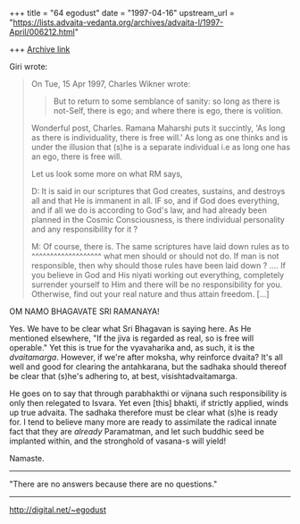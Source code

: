 +++
title = "64 egodust"
date = "1997-04-16"
upstream_url = "https://lists.advaita-vedanta.org/archives/advaita-l/1997-April/006212.html"

+++
[Archive link](https://lists.advaita-vedanta.org/archives/advaita-l/1997-April/006212.html)

Giri wrote:
> On Tue, 15 Apr 1997, Charles Wikner wrote:
>
> > But to return to some semblance of sanity: so long as there is
> > not-Self, there is ego; and where there is ego, there is volition.
>
> Wonderful post, Charles. Ramana Maharshi puts it succintly,
> 'As long as there is individuality, there is free will.' As long as one
> thinks and is under the illusion that (s)he is a separate individual i.e as
> long one has an ego, there is free will.
>
> Let us look some more on what RM says,
>
> D: It is said in our scriptures that God creates, sustains, and destroys
> all and that He is immanent in all. IF so, and if God does everything,
> and if all we do is according to God's law, and had already been planned
> in the Cosmic Consciousness, is there individual personality and any
> responsibility for it ?
>
> M: Of course, there is. The same scriptures have laid down rules as to
>    ^^^^^^^^^^^^^^^^^^^
> what men should or should not do. If man is not responsible, then why
> should those rules have been laid down ? .... If you believe in God
> and His niyati working out everything, completely surrender yourself
> to Him and there will be no responsibility for you. Otherwise, find out
> your real nature and thus attain freedom.
> [...]

OM NAMO BHAGAVATE SRI RAMANAYA!

Yes.  We have to be clear what Sri Bhagavan is saying here.  As He mentioned
elsewhere, "If the jiva is regarded as real, so is free will operable."
Yet this is true for the vyavaharika and, as such, it is the *dvaitamarga*.
However, if we're after moksha, why reinforce dvaita?  It's all well and good
for clearing the antahkarana, but the sadhaka should thereof be clear that
(s)he's adhering to, at best, visishtadvaitamarga.

He goes on to say that through parabhakthi or vijnana such responsibility
is only then relegated to Isvara.  Yet even [this] bhakti, if strictly
applied, winds up true advaita.  The sadhaka therefore must be clear what
(s)he is ready for.  I tend to believe many more are ready to assimilate
the radical innate fact that they are *already* Paramatman, and let such
buddhic seed be implanted within, and the stronghold of vasana-s will yield!

Namaste.


_______________________

"There are no answers
       because
there are no questions."
_______________________

http://digital.net/~egodust


